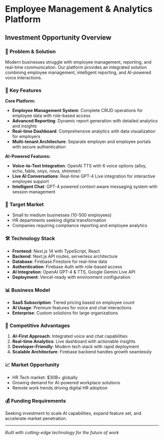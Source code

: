 # Employee Management & Analytics Platform
## Investment Opportunity Overview

### 🎯 **Problem & Solution**
Modern businesses struggle with employee management, reporting, and real-time communication. Our platform provides an integrated solution combining employee management, intelligent reporting, and AI-powered voice interactions.

### 🚀 **Key Features**

**Core Platform:**
- **Employee Management System**: Complete CRUD operations for employee data with role-based access
- **Advanced Reporting**: Dynamic report generation with detailed analytics and insights
- **Real-time Dashboard**: Comprehensive analytics with data visualization for employers
- **Multi-tenant Architecture**: Separate employer and employee portals with secure authentication

**AI-Powered Features:**
- **Voice-to-Text Integration**: OpenAI TTS with 6 voice options (alloy, echo, fable, onyx, nova, shimmer)
- **Live AI Conversations**: Real-time GPT-4  Live integration for interactive employee support
- **Intelligent Chat**: GPT-4 powered context-aware messaging system with session management

### 💼 **Target Market**
- Small to medium businesses (10-500 employees)
- HR departments seeking digital transformation
- Companies requiring compliance reporting and employee analytics

### 🛠 **Technology Stack**
- **Frontend**: Next.js 14 with TypeScript, React
- **Backend**: Next.js API routes, serverless architecture
- **Database**: Firebase Firestore for real-time data
- **Authentication**: Firebase Auth with role-based access
- **AI Integration**: OpenAI GPT-4 & TTS, Google Gemini Live API
- **Deployment**: Vercel-ready with environment configuration

### 📊 **Business Model**
- **SaaS Subscription**: Tiered pricing based on employee count
- **AI Usage**: Premium features for voice and chat interactions
- **Enterprise**: Custom solutions for large organizations

### 🎯 **Competitive Advantages**
1. **AI-First Approach**: Integrated voice and chat capabilities
2. **Real-time Analytics**: Live dashboard with actionable insights
3. **Developer-Friendly**: Modern tech stack with rapid deployment
4. **Scalable Architecture**: Firebase backend handles growth seamlessly

### 📈 **Market Opportunity**
- HR Tech market: $30B+ globally
- Growing demand for AI-powered workplace solutions
- Remote work trends driving digital HR adoption

### 💰 **Funding Requirements**
Seeking investment to scale AI capabilities, expand feature set, and accelerate market penetration.

---
*Built with cutting-edge technology for the future of work*